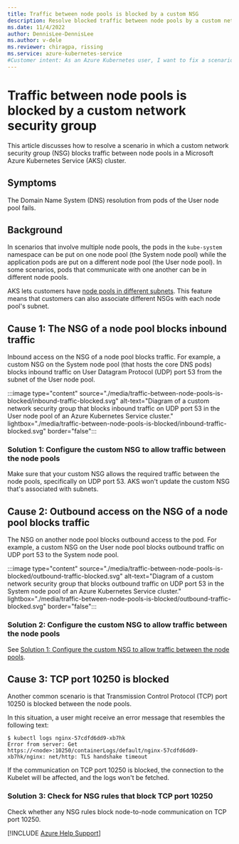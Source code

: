 ```yaml
---
title: Traffic between node pools is blocked by a custom NSG
description: Resolve blocked traffic between node pools by a custom network security group (NSG) within an Azure Kubernetes Service (AKS) cluster.
ms.date: 11/4/2022
author: DennisLee-DennisLee
ms.author: v-dele
ms.reviewer: chiragpa, rissing
ms.service: azure-kubernetes-service
#Customer intent: As an Azure Kubernetes user, I want to fix a scenario in which traffic between node pools is blocked by a network security group (NSG) so that I don't experience outbound connection issues from an Azure Kubernetes Service (AKS) cluster.
---
```

# Traffic between node pools is blocked by a custom network security group

This article discusses how to resolve a scenario in which a custom network security group (NSG) blocks traffic between node pools in a Microsoft Azure Kubernetes Service (AKS) cluster.

## Symptoms

The Domain Name System (DNS) resolution from pods of the User node pool fails.

## Background

In scenarios that involve multiple node pools, the pods in the `kube-system` namespace can be put on one node pool (the System node pool) while the application pods are put on a different node pool (the User node pool). In some scenarios, pods that communicate with one another can be in different node pools.

AKS lets customers have [node pools in different subnets](/azure/aks/use-multiple-node-pools#add-a-node-pool-with-a-unique-subnet). This feature means that customers can also associate different NSGs with each node pool's subnet.

## Cause 1: The NSG of a node pool blocks inbound traffic

Inbound access on the NSG of a node pool blocks traffic. For example, a custom NSG on the System node pool (that hosts the core DNS pods) blocks inbound traffic on User Datagram Protocol (UDP) port 53 from the subnet of the User node pool.

:::image type="content" source="./media/traffic-between-node-pools-is-blocked/inbound-traffic-blocked.svg" alt-text="Diagram of a custom network security group that blocks inbound traffic on UDP port 53 in the User node pool of an Azure Kubernetes Service cluster." lightbox="./media/traffic-between-node-pools-is-blocked/inbound-traffic-blocked.svg" border="false":::

### Solution 1: Configure the custom NSG to allow traffic between the node pools

Make sure that your custom NSG allows the required traffic between the node pools, specifically on UDP port 53. AKS won't update the custom NSG that's associated with subnets.

## Cause 2: Outbound access on the NSG of a node pool blocks traffic

The NSG on another node pool blocks outbound access to the pod. For example, a custom NSG on the User node pool blocks outbound traffic on UDP port 53 to the System node pool.

:::image type="content" source="./media/traffic-between-node-pools-is-blocked/outbound-traffic-blocked.svg" alt-text="Diagram of a custom network security group that blocks outbound traffic on UDP port 53 in the System node pool of an Azure Kubernetes Service cluster." lightbox="./media/traffic-between-node-pools-is-blocked/outbound-traffic-blocked.svg" border="false":::

### Solution 2: Configure the custom NSG to allow traffic between the node pools

See [Solution 1: Configure the custom NSG to allow traffic between the node pools](#solution-1-configure-the-custom-nsg-to-allow-traffic-between-the-node-pools).

## Cause 3: TCP port 10250 is blocked

Another common scenario is that Transmission Control Protocol (TCP) port 10250 is blocked between the node pools.

In this situation, a user might receive an error message that resembles the following text:

```console
$ kubectl logs nginx-57cdfd6dd9-xb7hk
Error from server: Get https://<node>:10250/containerLogs/default/nginx-57cdfd6dd9-xb7hk/nginx: net/http: TLS handshake timeout
```

If the communication on TCP port 10250 is blocked, the connection to the Kubelet will be affected, and the logs won't be fetched.

### Solution 3: Check for NSG rules that block TCP port 10250

Check whether any NSG rules block node-to-node communication on TCP port 10250.

[!INCLUDE [Azure Help Support](../../includes/azure-help-support.md)]
